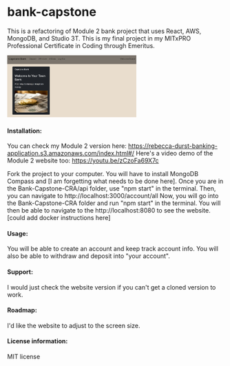# bank-capstone
This is a refactoring of Module 2 bank project that uses React, AWS, MongoDB, and Studio 3T. This is my final project in my MITxPRO Professional Certificate in Coding through Emeritus. 

<img src= "Your-Town-Bank.jpg" width='300'/>
 
#### Installation:
 
You can check my Module 2 version here: https://rebecca-durst-banking-application.s3.amazonaws.com/index.html#/ Here's a video demo of the Module 2 website too: https://youtu.be/zCzoFa69X7c

Fork the project to your computer. You will have to install MongoDB Compass and [I am forgetting what needs to be done here]. Once you are in the Bank-Capstone-CRA/api folder, use "npm start" in the terminal. Then, you can navigate to http://localhost:3000/account/all Now, you will go into the Bank-Capstone-CRA folder and run "npm start" in the terminal. You will then be able to navigate to the http://localhost:8080 to see the website. [could add docker instructions here]
 
#### Usage:
 
You will be able to create an account and keep track account info. You will also be able to withdraw and deposit into "your account".
 
#### Support: 
 
I would just check the website version if you can't get a cloned version to work.
 
#### Roadmap: 
I'd like the website to adjust to the screen size.
 
#### License information:
 
MIT license
